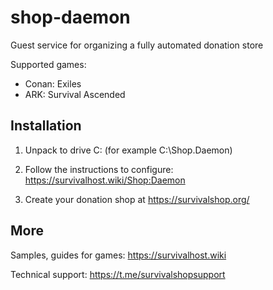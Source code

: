 # shop-daemon
Guest service for organizing a fully automated donation store

Supported games:

- Conan: Exiles
- ARK: Survival Ascended

## Installation

1) Unpack to drive C: (for example C:\Shop.Daemon)

2) Follow the instructions to configure: https://survivalhost.wiki/Shop:Daemon

3) Create your donation shop at https://survivalshop.org/

## More

Samples, guides for games: https://survivalhost.wiki

Technical support: https://t.me/survivalshopsupport